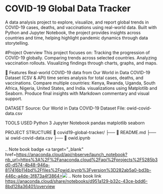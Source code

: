 # COVID-19 Global Data Tracker
A data analysis project to explore, visualize, and report global trends in COVID-19 cases, deaths, and vaccinations using real-world data.
Built with Python and Jupyter Notebook, the project provides insights across countries and time, helping highlight pandemic dynamics through data storytelling.

#Project Overview
This project focuses on:
Tracking the progression of COVID-19 globally.
Comparing trends across selected countries.
Analyzing vaccination rollouts.
Visualizing findings through charts, graphs, and maps.

🚀 Features
Real-world COVID-19 data from Our World in Data COVID-19 Dataset (CSV & API)
time series analysis for total cases, deaths, and vaccinations.
Compare multiple countries: Kenya, Rwanda, Uganda, South Africa, Nigeria, United States, and India.
visualizations using Matplotlib and Seaborn.
Produce final insights with Markdown commentary and visual support.


DATASET
Source: Our World in Data COVID-19 Dataset
File: owid-covid-data.csv

TOOLS USED
Python 3
Jupyter Notebook
pandas
matplotlib
seaborn

PROJECT STRUCTURE
📁 covid19-global-tracker/
├── 📄 README.md
├── 📊 owid-covid-data.csv
├── 📓 owid.ipynb     


.. Note book badge
<a target="_blank" href=https://anaconda.cloud/api/nbserve/launch_notebook?nb_url=https%3A%2F%2Fanaconda.cloud%2Fapi%2Fprojects%2F5285b3d0-d574-4b48-946a-817416b114bd%2Ffiles%2Fowid.ipynb%3Fversion%3D282ab5a0-bd3b-446c-a4de-3f873a4f3864><img src="https://static.anaconda.cloud/content/a22d04e8445b700f28937ab3231b8cded505d0395c63b7a269696722196d5415"/></a>
.. Note book link
https://anaconda.cloud/share/notebooks/d951a129-b32c-43ce-bdd6-8bd128a36401/overview
